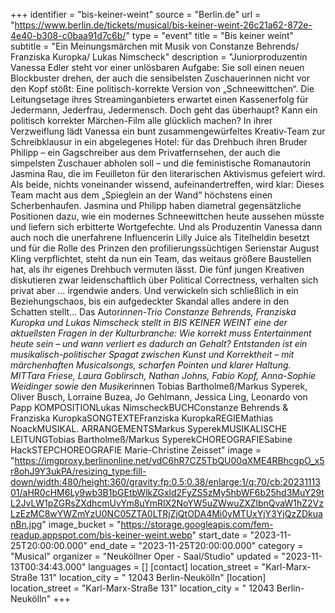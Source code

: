 +++
identifier = "bis-keiner-weint"
source = "Berlin.de"
url = "https://www.berlin.de/tickets/musical/bis-keiner-weint-26c21a62-872e-4e40-b308-c0baa91d7c6b/"
type = "event"
title = "Bis keiner weint"
subtitle = "Ein Meinungsmärchen mit Musik von Constanze Behrends/ Franziska Kuropka/ Lukas Nimscheck"
description = "Juniorproduzentin Vanessa Edler steht vor einer unlösbaren Aufgabe: Sie soll einen neuen Blockbuster drehen, der auch die sensibelsten Zuschauerinnen nicht vor den Kopf stößt:
Eine politisch-korrekte Version von „Schneewittchen“. Die Leitungsetage ihres Streaminganbieters erwartet einen Kassenerfolg für Jedermann, Jederfrau, Jedermensch. Doch geht das überhaupt? Kann ein politisch korrekter Märchen-Film alle glücklich machen?
In ihrer Verzweiflung lädt Vanessa ein bunt zusammengewürfeltes Kreativ-Team zur Schreibklausur in ein abgelegenes Hotel: für das Drehbuch ihren Bruder Philipp – ein Gagschreiber aus dem Privatfernsehen, der auch die simpelsten Zuschauer abholen soll – und die feministische Romanautorin Jasmina Rau, die im Feuilleton für den literarischen Aktivismus gefeiert wird. Als beide, nichts voneinander wissend, aufeinandertreffen, wird klar: Dieses Team macht aus dem „Spieglein an der Wand“ höchstens einen Scherbenhaufen. Jasmina und Philipp haben diametral gegensätzliche Positionen dazu, wie ein modernes Schneewittchen heute aussehen müsste und liefern sich erbitterte Wortgefechte. Und als Produzentin Vanessa dann auch noch die unerfahrene Influencerin Lilly Juice als Titelheldin besetzt und für die Rolle des Prinzen den profilierungssüchtigen Serienstar August Kling verpflichtet, steht da nun ein Team, das weitaus größere Baustellen hat, als ihr eigenes Drehbuch vermuten lässt. Die fünf jungen Kreativen diskutieren zwar leidenschaftlich über Political Correctness, verhalten sich privat aber … irgendwie anders. Und verwickeln sich schließlich in ein Beziehungschaos, bis ein aufgedeckter Skandal alles andere in den Schatten stellt…
Das Autor*innen-Trio Constanze Behrends, Franziska Kuropka und Lukas Nimscheck stellt in BIS KEINER WEINT eine der aktuellsten Fragen in der Kulturbranche: Wie korrekt muss Entertainment heute sein – und wann verliert es dadurch an Gehalt? Entstanden ist ein musikalisch-politischer Spagat zwischen Kunst und Korrektheit – mit märchenhaften Musicalsongs, scharfen Pointen und klarer Haltung.
MITTara Friese, Laura Goblirsch, Nathan Johns, Fabio Kopf, Anna-Sophie Weidinger sowie den Musiker*innen Tobias Bartholmeß/Markus Syperek, Oliver Busch, Lorraine Buzea, Jo Gehlmann, Jessica Ling, Leonardo von Papp
KOMPOSITIONLukas NimscheckBUCHConstanze Behrends & Franziska KuropkaSONGTEXTEFranziska KuropkaREGIEMathias NoackMUSIKAL. ARRANGEMENTSMarkus SyperekMUSIKALISCHE LEITUNGTobias Bartholmeß/Markus SyperekCHOREOGRAFIESabine HackSTEPCHOREOGRAFIE Marie-Christine Zeisset"
image = "https://imgproxy.berlinonline.net/vdC6hR7CZ5TbQU00qXME4RBhcgpO_x5r8ohJ9Y3ukPA/resizing_type:fill-down/width:480/height:360/gravity:fp:0.5:0.38/enlarge:1/q:70/cb:2023111301/aHR0cHM6Ly9wb3B1bGEtbWlkZGxld2FyZS5zMy5hbWF6b25hd3MuY29tL2JvLW1pZGRsZXdhcmUvYm8uYmRlX2NoYW5uZWwuZXZlbnQvaW1hZ2VzLzEzMC8wYWZmYzU0NC05ZTA0LTRjZjQtODA4Mi0yMTUxYjY3YjQzZDkuanBn.jpg"
image_bucket = "https://storage.googleapis.com/fem-readup.appspot.com/bis-keiner-weint.webp"
start_date = "2023-11-25T20:00:00.000"
end_date = "2023-11-25T20:00:00.000"
category = "Musical"
organizer = "Neuköllner Oper - Saal/Studio"
updated = "2023-11-13T00:34:43.000"
languages = []
[contact]
location_street = "Karl-Marx-Straße 131"
location_city = " 12043 Berlin-Neukölln"
[location]
location_street = "Karl-Marx-Straße 131"
location_city = " 12043 Berlin-Neukölln"
+++